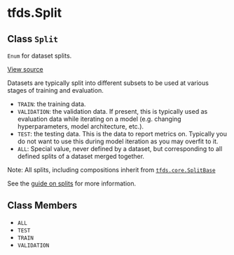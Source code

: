 <div itemscope itemtype="http://developers.google.com/ReferenceObject">
<meta itemprop="name" content="tfds.Split" />
<meta itemprop="path" content="Stable" />
<meta itemprop="property" content="ALL"/>
<meta itemprop="property" content="TEST"/>
<meta itemprop="property" content="TRAIN"/>
<meta itemprop="property" content="VALIDATION"/>
</div>

# tfds.Split

## Class `Split`

`Enum` for dataset splits.

<a target="_blank" href=https://github.com/tensorflow/datasets/tree/master/tensorflow_datasets/core/splits.py>View
source</a>

<!-- Placeholder for "Used in" -->

Datasets are typically split into different subsets to be used at various
stages of training and evaluation.

* `TRAIN`: the training data.
* `VALIDATION`: the validation data. If present, this is typically used as
  evaluation data while iterating on a model (e.g. changing hyperparameters,
  model architecture, etc.).
* `TEST`: the testing data. This is the data to report metrics on. Typically
  you do not want to use this during model iteration as you may overfit to it.
* `ALL`: Special value, never defined by a dataset, but corresponding to all
  defined splits of a dataset merged together.

Note: All splits, including compositions inherit from <a href="../tfds/core/SplitBase.md"><code>tfds.core.SplitBase</code></a>

See the
[guide on splits](https://github.com/tensorflow/datasets/tree/master/docs/splits.md)
for more information.

## Class Members

*   `ALL` <a id="ALL"></a>
*   `TEST` <a id="TEST"></a>
*   `TRAIN` <a id="TRAIN"></a>
*   `VALIDATION` <a id="VALIDATION"></a>
